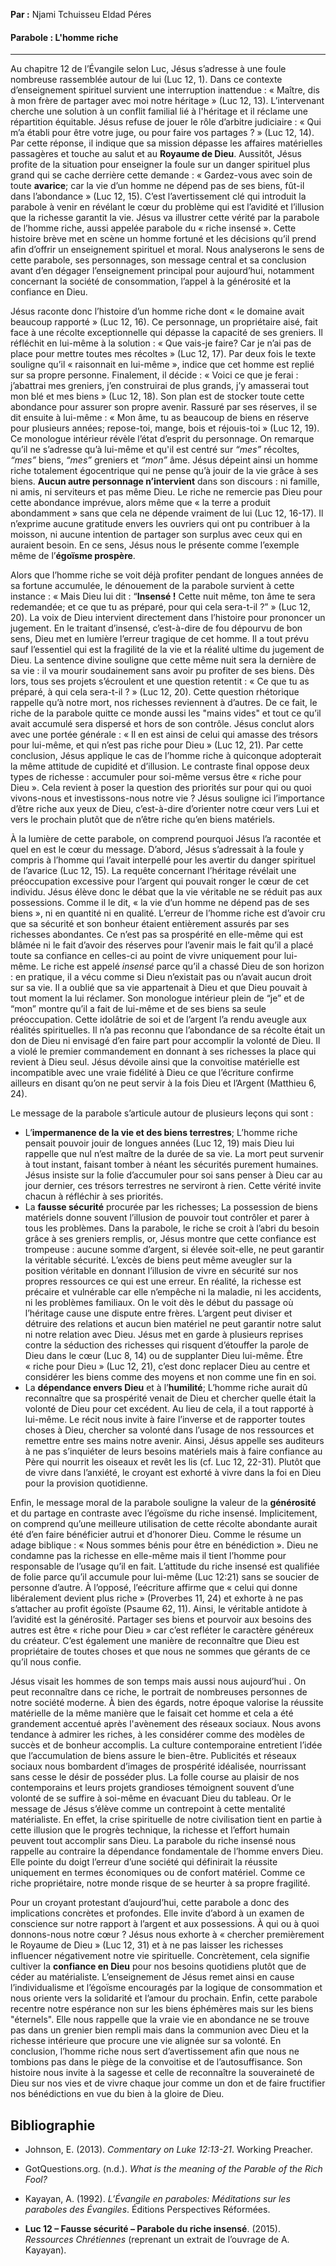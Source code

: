 **Par :** Njami Tchuisseu Eldad Péres
#### Parabole : L'homme riche
---
Au chapitre 12 de l’Évangile selon Luc, Jésus s’adresse à une foule nombreuse rassemblée autour de lui (Luc 12, 1). Dans ce contexte d’enseignement spirituel survient une interruption inattendue : « Maître, dis à mon frère de partager avec moi notre héritage » (Luc 12, 13). L’intervenant cherche une solution à un conflit familial lié à l'héritage et il réclame une répartition équitable. Jésus refuse de jouer le rôle d’arbitre judiciaire : « Qui m’a établi pour être votre juge, ou pour faire vos partages ? » (Luc 12, 14). Par cette réponse, il indique que sa mission dépasse les affaires matérielles passagères et touche au salut et au **Royaume de Dieu**. Aussitôt, Jésus profite de la situation pour enseigner la foule sur un danger spirituel plus grand qui se cache derrière cette demande : « Gardez-vous avec soin de toute **avarice**; car la vie d’un homme ne dépend pas de ses biens, fût-il dans l’abondance » (Luc 12, 15). C’est l’avertissement clé qui introduit la parabole à venir en révélant le cœur du problème qui est l’avidité et l’illusion que la richesse garantit la vie. Jésus va illustrer cette vérité par la parabole de l’homme riche, aussi appelée parabole du « riche insensé ». Cette histoire brève met en scène un homme fortuné et les décisions qu’il prend afin d’offrir un enseignement spirituel et moral. Nous analyserons le sens de cette parabole, ses personnages, son message central et sa conclusion avant d’en dégager l’enseignement principal pour aujourd’hui, notamment concernant la société de consommation, l’appel à la générosité et la confiance en Dieu.

Jésus raconte donc l’histoire d’un homme riche dont « le domaine avait beaucoup rapporté » (Luc 12, 16). Ce personnage, un propriétaire aisé, fait face à une récolte exceptionnelle qui dépasse la capacité de ses greniers. Il réfléchit en lui-même à la solution : « Que vais-je faire? Car je n’ai pas de place pour mettre toutes mes récoltes » (Luc 12, 17). Par deux fois le texte souligne qu’il « raisonnait en lui-même », indice que cet homme est replié sur sa propre personne. Finalement, il décide : « Voici ce que je ferai : j’abattrai mes greniers, j’en construirai de plus grands, j’y amasserai tout mon blé et mes biens » (Luc 12, 18). Son plan est de stocker toute cette abondance pour assurer son propre avenir. Rassuré par ses réserves, il se dit ensuite à lui-même : « Mon âme, tu as beaucoup de biens en réserve pour plusieurs années; repose-toi, mange, bois et réjouis-toi » (Luc 12, 19). Ce monologue intérieur révèle l’état d’esprit du personnage. On remarque qu’il ne s’adresse qu’à lui-même et qu'il est centré sur _“mes”_ récoltes, _“mes”_ biens, _“mes”_ greniers et _“mon”_ âme. Jésus dépeint ainsi un homme riche totalement égocentrique qui ne pense qu’à jouir de la vie grâce à ses biens. **Aucun autre personnage n’intervient** dans son discours : ni famille, ni amis, ni serviteurs et pas même Dieu. Le riche ne remercie pas Dieu pour cette abondance imprévue, alors même que « la terre a produit abondamment » sans que cela ne dépende vraiment de lui (Luc 12, 16-17). Il n’exprime aucune gratitude envers les ouvriers qui ont pu contribuer à la moisson, ni aucune intention de partager son surplus avec ceux qui en auraient besoin. En ce sens, Jésus nous le présente comme l’exemple même de l’**égoïsme prospère**.

Alors que l’homme riche se voit déjà profiter pendant de longues années de sa fortune accumulée, le dénouement de la parabole survient à cette instance : « Mais Dieu lui dit : “**Insensé !** Cette nuit même, ton âme te sera redemandée; et ce que tu as préparé, pour qui cela sera-t-il ?” » (Luc 12, 20). La voix de Dieu intervient directement dans l’histoire pour prononcer un jugement. En le traitant d’insensé, c’est-à-dire de fou dépourvu de bon sens, Dieu met en lumière l’erreur tragique de cet homme. Il a tout prévu sauf l’essentiel qui est la fragilité de la vie et la réalité ultime du jugement de Dieu. La sentence divine souligne que cette même nuit sera la dernière de sa vie : il va mourir soudainement sans avoir pu profiter de ses biens. Dès lors, tous ses projets s’écroulent et une question retentit : « Ce que tu as préparé, à qui cela sera-t-il ? » (Luc 12, 20). Cette question rhétorique rappelle qu’à notre mort, nos richesses reviennent à d’autres. De ce fait, le riche de la parabole quitte ce monde aussi les "mains vides" et tout ce qu’il avait accumulé sera dispersé et hors de son contrôle. Jésus conclut alors avec une portée générale : « Il en est ainsi de celui qui amasse des trésors pour lui-même, et qui n’est pas riche pour Dieu » (Luc 12, 21). Par cette conclusion, Jésus applique le cas de l’homme riche à quiconque adopterait la même attitude de cupidité et d’illusion. Le contraste final oppose deux types de richesse : accumuler pour soi-même versus être « riche pour Dieu ». Cela revient à poser la question des priorités sur pour qui ou quoi vivons-nous et investissons-nous notre vie ? Jésus souligne ici l’importance d’être riche aux yeux de Dieu, c’est-à-dire d’orienter notre cœur vers Lui et vers le prochain plutôt que de n’être riche qu’en biens matériels.

À la lumière de cette parabole, on comprend pourquoi Jésus l’a racontée et quel en est le cœur du message. D’abord, Jésus s’adressait à la foule y compris à l’homme qui l’avait interpellé pour les avertir du danger spirituel de l’avarice (Luc 12, 15). La requête concernant l’héritage révélait une préoccupation excessive pour l’argent qui pouvait ronger le cœur de cet individu. Jésus élève donc le débat que la vie véritable ne se réduit pas aux possessions. Comme il le dit, « la vie d’un homme ne dépend pas de ses biens », ni en quantité ni en qualité. L’erreur de l’homme riche est d’avoir cru que sa sécurité et son bonheur étaient entièrement assurés par ses richesses abondantes. Ce n’est pas sa prospérité en elle-même qui est blâmée ni le fait d’avoir des réserves pour l’avenir mais le fait qu’il a placé toute sa confiance en celles-ci au point de vivre uniquement pour lui-même. Le riche est appelé _insensé_ parce qu’il a chassé Dieu de son horizon : en pratique, il a vécu comme si Dieu n’existait pas ou n’avait aucun droit sur sa vie. Il a oublié que sa vie appartenait à Dieu et que Dieu pouvait à tout moment la lui réclamer. Son monologue intérieur plein de “je” et de “mon” montre qu’il a fait de lui-même et de ses biens sa seule préoccupation. Cette idolâtrie de soi et de l’argent l’a rendu aveugle aux réalités spirituelles. Il n’a pas reconnu que l’abondance de sa récolte était un don de Dieu ni envisagé d’en faire part pour accomplir la volonté de Dieu. Il a violé le premier commandement en donnant à ses richesses la place qui revient à Dieu seul. Jésus dévoile ainsi que la convoitise matérielle est incompatible avec une vraie fidélité à Dieu ce que l’écriture confirme ailleurs en disant qu’on ne peut servir à la fois Dieu et l’Argent (Matthieu 6, 24).

Le message de la parabole s’articule autour de plusieurs leçons qui sont :  
- L’**impermanence de la vie et des biens terrestres**; L’homme riche pensait pouvoir jouir de longues années (Luc 12, 19) mais Dieu lui rappelle que nul n’est maître de la durée de sa vie. La mort peut survenir à tout instant, faisant tomber à néant les sécurités purement humaines. Jésus insiste sur la folie d’accumuler pour soi sans penser à Dieu car au jour dernier, ces trésors terrestres ne serviront à rien. Cette vérité invite chacun à réfléchir à ses priorités. 
- La **fausse sécurité** procurée par les richesses; La possession de biens matériels donne souvent l’illusion de pouvoir tout contrôler et parer à tous les problèmes. Dans la parabole, le riche se croit à l’abri du besoin grâce à ses greniers remplis, or, Jésus montre que cette confiance est trompeuse : aucune somme d’argent, si élevée soit-elle, ne peut garantir la véritable sécurité. L’excès de biens peut même aveugler sur la position véritable en donnant l’illusion de vivre en sécurité sur nos propres ressources ce qui est une erreur. En réalité, la richesse est précaire et vulnérable car elle n’empêche ni la maladie, ni les accidents, ni les problèmes familiaux. On le voit dès le début du passage où l’héritage cause une dispute entre frères. L’argent peut diviser et détruire des relations et aucun bien matériel ne peut garantir notre salut ni notre relation avec Dieu. Jésus met en garde à plusieurs reprises contre la séduction des richesses qui risquent d’étouffer la parole de Dieu dans le cœur (Luc 8, 14) ou de supplanter Dieu lui-même. Être « riche pour Dieu » (Luc 12, 21), c’est donc replacer Dieu au centre et considérer les biens comme des moyens et non comme une fin en soi. 
- La **dépendance envers Dieu** et à l’**humilité**; L’homme riche aurait dû reconnaître que sa prospérité venait de Dieu et chercher quelle était la volonté de Dieu pour cet excédent. Au lieu de cela, il a tout rapporté à lui-même. Le récit nous invite à faire l’inverse et de rapporter toutes choses à Dieu, chercher sa volonté dans l’usage de nos ressources et remettre entre ses mains notre avenir. Ainsi, Jésus appelle ses auditeurs à ne pas s’inquiéter de leurs besoins matériels mais à faire confiance au Père qui nourrit les oiseaux et revêt les lis (cf. Luc 12, 22-31). Plutôt que de vivre dans l’anxiété, le croyant est exhorté à vivre dans la foi en Dieu pour la provision quotidienne.

Enfin, le message moral de la parabole souligne la valeur de la **générosité** et du partage en contraste avec l’égoïsme du riche insensé. Implicitement, on comprend qu’une meilleure utilisation de cette récolte abondante aurait été d’en faire bénéficier autrui et d’honorer Dieu. Comme le résume un adage biblique : « Nous sommes bénis pour être en bénédiction ». Dieu ne condamne pas la richesse en elle-même mais il tient l’homme pour responsable de l’usage qu’il en fait. L’attitude du riche insensé est qualifiée de folie parce qu’il accumule pour lui-même (Luc 12:21) sans se soucier de personne d’autre. À l’opposé, l’eécriture affirme que « celui qui donne libéralement devient plus riche » (Proverbes 11, 24) et exhorte à ne pas s’attacher au profit égoïste (Psaume 62, 11). Ainsi, le véritable antidote à l’avidité est la générosité. Partager ses biens et pourvoir aux besoins des autres est être « riche pour Dieu » car c’est refléter le caractère généreux du créateur. C’est également une manière de reconnaître que Dieu est propriétaire de toutes choses et que nous ne sommes que gérants de ce qu’il nous confie.

Jésus visait les hommes de son temps mais aussi nous aujourd’hui . On peut reconnaître dans ce riche, le portrait de nombreuses personnes de notre société moderne. À bien des égards, notre époque valorise la réussite matérielle de la même manière que le faisait cet homme et cela a été grandement accentué après l'avènement des réseaux sociaux. Nous avons tendance à admirer les riches, à les considérer comme des modèles de succès et de bonheur accomplis. La culture contemporaine entretient l’idée que l’accumulation de biens assure le bien-être. Publicités et réseaux sociaux nous bombardent d’images de prospérité idéalisée, nourrissant sans cesse le désir de posséder plus. La folle course au plaisir de nos contemporains et leurs projets grandioses témoignent souvent d’une volonté de se suffire à soi-même en évacuant Dieu du tableau. Or le message de Jésus s’élève comme un contrepoint à cette mentalité matérialiste. En effet, la crise spirituelle de notre civilisation tient en partie à cette illusion que le progrès technique, la richesse et l’effort humain peuvent tout accomplir sans Dieu. La parabole du riche insensé nous rappelle au contraire la dépendance fondamentale de l’homme envers Dieu. Elle pointe du doigt l’erreur d’une société qui définirait la réussite uniquement en termes économiques ou de confort matériel. Comme ce riche propriétaire, notre monde risque de se heurter à sa propre fragilité.

Pour un croyant protestant d’aujourd’hui, cette parabole a donc des implications concrètes et profondes. Elle invite d’abord à un examen de conscience sur notre rapport à l’argent et aux possessions. À qui ou à quoi donnons-nous notre cœur ? Jésus nous exhorte à « chercher premièrement le Royaume de Dieu » (Luc 12, 31) et à ne pas laisser les richesses influencer négativement notre vie spirituelle. Concrètement, cela signifie cultiver la **confiance en Dieu** pour nos besoins quotidiens plutôt que de céder au matérialiste. L’enseignement de Jésus remet ainsi en cause l’individualisme et l’égoïsme encouragés par la logique de consommation et nous oriente vers la solidarité et l’amour du prochain. Enfin, cette parabole recentre notre espérance non sur les biens éphémères mais sur les biens "éternels". Elle nous rappelle que la vraie vie en abondance ne se trouve pas dans un grenier bien rempli mais dans la communion avec Dieu et la richesse intérieure que procure une vie alignée sur sa volonté. En conclusion, l’homme riche nous sert d’avertissement afin que nous ne tombions pas dans le piège de la convoitise et de l’autosuffisance. Son histoire nous invite à la sagesse et celle de reconnaître la souveraineté de Dieu sur nos vies et de vivre chaque jour comme un don et de faire fructifier nos bénédictions en vue du bien à la gloire de Dieu.

## Bibliographie

- Johnson, E. (2013). _Commentary on Luke 12:13-21_. Working Preacher.
    
- GotQuestions.org. (n.d.). _What is the meaning of the Parable of the Rich Fool?_
    
- Kayayan, A. (1992). _L’Évangile en paraboles: Méditations sur les paraboles des Évangiles_. Éditions Perspectives Réformées.
    
- **Luc 12 – Fausse sécurité – Parabole du riche insensé**. (2015). _Ressources Chrétiennes_ (reprenant un extrait de l’ouvrage de A. Kayayan).